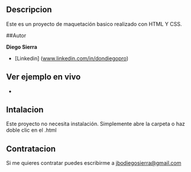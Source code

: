 ## Descripcion

Este es un proyecto de maquetación basico realizado con HTML Y CSS.

##Autor

**Diego Sierra**

* [Linkedin] (www.linkedin.com/in/dondiegopro)

## Ver ejemplo en vivo

*

## Intalacion
Este proyecto no necesita instalación. Simplemente abre la carpeta o haz doble clic en el .html

## Contratacion
Si me quieres contratar puedes escribirme a jbodiegosierra@gmail.com

